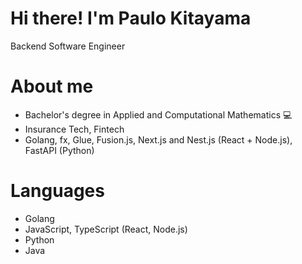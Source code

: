 # Hi there! I'm Paulo Kitayama

Backend Software Engineer

# About me
- Bachelor's degree in Applied and Computational Mathematics 💻
- Insurance Tech, Fintech
- Golang, fx, Glue, Fusion.js, Next.js and Nest.js (React + Node.js), FastAPI (Python)

# Languages

- Golang
- JavaScript, TypeScript (React, Node.js)
- Python
- Java

<!---<img align="left" with="45%" src="https://github-readme-stats.vercel.app/api?username=ptoshiok&show_icons=true&theme=tokyonight" /> --->

<!---<img align="left" with="45%" src="https://github-readme-stats.vercel.app/api/top-langs/?username=ptoshiok&layout=compact&theme=tokyonight&hide=jupyter%20notebook" />

<br clear="left"/>
<br/>

<br/>

<a href="https://www.linkedin.com/in/paulo-kitayama/">
    <img src="https://img.shields.io/badge/linkedin-%230077B5.svg?style=for-the-badge&logo=linkedin&logoColor=white">
</a> --->

<!---- 👋 Hi, I’m @ptoshiok
- 👀 I’m interested in ...
- 🌱 I’m currently learning ...
- 💞️ I’m looking to collaborate on ...
- 📫 How to reach me ...
- 😄 Pronouns: ...
- ⚡ Fun fact: ...

<!---
ptoshiok/ptoshiok is a ✨ special ✨ repository because its `README.md` (this file) appears on your GitHub profile.
You can click the Preview link to take a look at your changes.
--->
